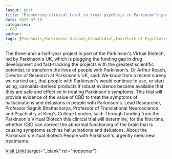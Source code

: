 ```yaml
---
layout: post
title: "Pioneering clinical trial to treat psychosis in Parkinson's patients using cannabidiol"
date: 2022-07-18
categories:
- CBD
author: 
tags: [Psychosis,Parkinsons disease,Cannabidiol,Institute of Psychiatry Psychology and Neuroscience,Medical cannabis,Psychiatry,Dose (biochemistry),Human diseases and disorders,Medical treatments,Health,Clinical medicine,Medicine,Diseases and disorders,Health care,Health sciences,Medical specialties,Causes of death]
---
```



The three-and-a-half-year project is part of the Parkinson's Virtual Biotech, led by Parkinson's UK, which is plugging the funding gap in drug development and fast-tracking the projects with the greatest scientific potential, to transform the lives of people with Parkinson's. Dr Arthur Roach, Director of Research at Parkinson's UK, said:  We know from a recent survey we carried out, that people with Parkinson's would continue to use, or start using, cannabis-derived products if robust evidence became available that they are safe and effective in treating Parkinson's symptoms. This trial will provide evidence of the value of CBD to treat the symptoms of hallucinations and delusions in people with Parkinson's. Lead Researcher, Professor Sagnik Bhattacharya, Professor of Translational Neuroscience and Psychiatry at King's College London, said:  Through funding from the Parkinson's Virtual Biotech this clinical trial will determine, for the first time, whether CBD can correct the abnormal functioning of the brain that is causing symptoms such as hallucinations and delusions. About the Parkinson's Virtual Biotech  People with Parkinson's urgently need new treatments.

[Visit Link](https://www.eurekalert.org/news-releases/739192){:target="_blank" rel="noopener"}


